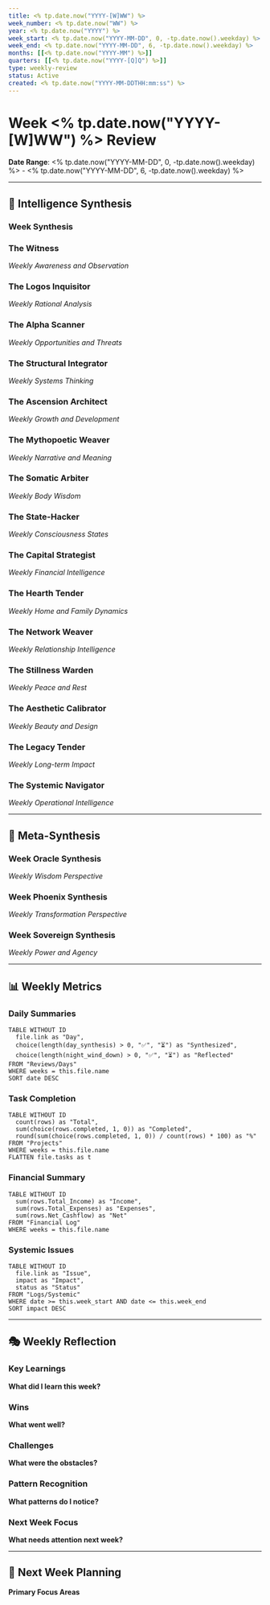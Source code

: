```yaml
---
title: <% tp.date.now("YYYY-[W]WW") %>
week_number: <% tp.date.now("WW") %>
year: <% tp.date.now("YYYY") %>
week_start: <% tp.date.now("YYYY-MM-DD", 0, -tp.date.now().weekday) %>
week_end: <% tp.date.now("YYYY-MM-DD", 6, -tp.date.now().weekday) %>
months: [[<% tp.date.now("YYYY-MM") %>]]
quarters: [[<% tp.date.now("YYYY-[Q]Q") %>]]
type: weekly-review
status: Active
created: <% tp.date.now("YYYY-MM-DDTHH:mm:ss") %>
---
```


# Week <% tp.date.now("YYYY-[W]WW") %> Review

**Date Range**: <% tp.date.now("YYYY-MM-DD", 0, -tp.date.now().weekday) %> - <% tp.date.now("YYYY-MM-DD", 6, -tp.date.now().weekday) %>

---

## 🧠 Intelligence Synthesis

### Week Synthesis

### The Witness
*Weekly Awareness and Observation*

### The Logos Inquisitor
*Weekly Rational Analysis*

### The Alpha Scanner
*Weekly Opportunities and Threats*

### The Structural Integrator
*Weekly Systems Thinking*

### The Ascension Architect
*Weekly Growth and Development*

### The Mythopoetic Weaver
*Weekly Narrative and Meaning*

### The Somatic Arbiter
*Weekly Body Wisdom*

### The State-Hacker
*Weekly Consciousness States*

### The Capital Strategist
*Weekly Financial Intelligence*

### The Hearth Tender
*Weekly Home and Family Dynamics*

### The Network Weaver
*Weekly Relationship Intelligence*

### The Stillness Warden
*Weekly Peace and Rest*

### The Aesthetic Calibrator
*Weekly Beauty and Design*

### The Legacy Tender
*Weekly Long-term Impact*

### The Systemic Navigator
*Weekly Operational Intelligence*

---

## 🎯 Meta-Synthesis

### Week Oracle Synthesis
*Weekly Wisdom Perspective*

### Week Phoenix Synthesis
*Weekly Transformation Perspective*

### Week Sovereign Synthesis
*Weekly Power and Agency*

---

## 📊 Weekly Metrics

### Daily Summaries

```dataview
TABLE WITHOUT ID
  file.link as "Day",
  choice(length(day_synthesis) > 0, "✅", "⏳") as "Synthesized",
  choice(length(night_wind_down) > 0, "✅", "⏳") as "Reflected"
FROM "Reviews/Days"
WHERE weeks = this.file.name
SORT date DESC
```

### Task Completion

```dataview
TABLE WITHOUT ID
  count(rows) as "Total",
  sum(choice(rows.completed, 1, 0)) as "Completed",
  round(sum(choice(rows.completed, 1, 0)) / count(rows) * 100) as "%"
FROM "Projects"
WHERE weeks = this.file.name
FLATTEN file.tasks as t
```

### Financial Summary

```dataview
TABLE WITHOUT ID
  sum(rows.Total_Income) as "Income",
  sum(rows.Total_Expenses) as "Expenses",
  sum(rows.Net_Cashflow) as "Net"
FROM "Financial Log"
WHERE weeks = this.file.name
```

### Systemic Issues

```dataview
TABLE WITHOUT ID
  file.link as "Issue",
  impact as "Impact",
  status as "Status"
FROM "Logs/Systemic"
WHERE date >= this.week_start AND date <= this.week_end
SORT impact DESC
```

---

## 🎭 Weekly Reflection

### Key Learnings

**What did I learn this week?**

### Wins

**What went well?**

### Challenges

**What were the obstacles?**

### Pattern Recognition

**What patterns do I notice?**

### Next Week Focus

**What needs attention next week?**

---

## 🚀 Next Week Planning

**Primary Focus Areas**
